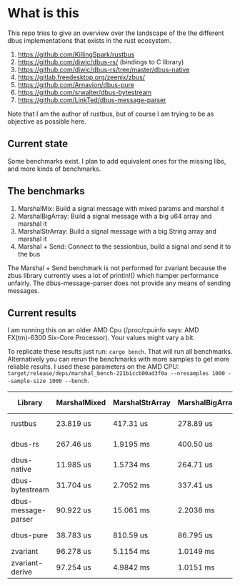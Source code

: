 # What is this
This repo tries to give an overview over the landscape of the the different dbus implementations that exists in the rust ecosystem.

1. https://github.com/KillingSpark/rustbus
1. https://github.com/diwic/dbus-rs/ (bindings to C library)
1. https://github.com/diwic/dbus-rs/tree/master/dbus-native
1. https://gitlab.freedesktop.org/zeenix/zbus/
1. https://github.com/Arnavion/dbus-pure
1. https://github.com/srwalter/dbus-bytestream
1. https://github.com/LinkTed/dbus-message-parser

Note that I am the author of rustbus, but of course I am trying to be as objective as possible here.

## Current state
Some benchmarks exist. I plan to add equivalent ones for the missing libs, and more kinds of benchmarks.

## The benchmarks
1. MarshalMix: Build a signal message with mixed params and marshal it
1. MarshalBigArray: Build a signal message with a big u64 array and marshal it
1. MarshalStrArray: Build a signal message with a big String array and marshal it
1. Marshal + Send: Connect to the sessionbus, build a signal and send it to the bus

The Marshal + Send benchmark is not performed for zvariant because the zbus library currently uses a lot of println!()
which hamper performance unfairly. The dbus-message-parser does not provide any means of sending messages.

## Current results
I am running this on an older AMD Cpu (/proc/cpuinfo says: AMD FX(tm)-6300 Six-Core Processor). Your values might vary a bit.

To replicate these results just run: `cargo bench`. That will run all benchmarks. Alternatively you can rerun the benchmarks with more samples to get
more reliable results. I used these parameters on the AMD CPU: `target/release/deps/marshal_bench-221b1ccb00ad3f0a --nresamples 1000 --sample-size 1000 --bench`.

| Library             | MarshalMixed | MarshalStrArray | MarshalBigArray | Marshal + Send |
|---------------------|--------------|-----------------|-----------------|----------------|
| rustbus             | 23.819 us    | 417.31 us       | 278.89 us       | 396.06 us      |
| dbus-rs             | 267.46 us    | 1.9195 ms       | 400.50 us       | 768.94 us      |
| dbus-native         | 11.985 us    | 1.5734 ms       | 264.71 us       | 302.59 us      |
| dbus-bytestream     | 31.704 us    | 2.7052 ms       | 337.41 us       | 357.32 us      |
| dbus-message-parser | 90.922 us    | 15.061 ms       | 2.2038 ms       | NaN            |
| dbus-pure           | 38.783 us    | 810.59 us       | 86.795 us       | 444.55 us      |
| zvariant            | 96.278 us    | 5.1154 ms       | 1.0149 ms       | NaN            |
| zvariant-derive     | 97.254 us    | 4.9842 ms       | 1.0151 ms       | NaN            |
